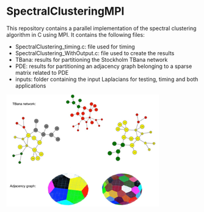 # SpectralClusteringMPI
This repository contains a parallel implementation of the spectral clustering algorithm in C using MPI. It contains the following files:
+ SpectralClustering_timing.c: file used for timing
+ SpectralClustering_WithOutput.c: file used to create the results
+ TBana: results for partitioning the Stockholm TBana network
+ PDE: results for partitioning an adjacency graph belonging to a sparse matrix related to  PDE
+ inputs: folder containing the input Laplacians for testing, timing and both applications

<img src="vis.png" 
     width="400"
     class="center"/>
